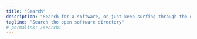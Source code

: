 ```yaml
---
title: "Search"
description: "Search for a software, or just keep surfing through the open software directory"
tagline: "Search the open software directory"
# permalink: /search/
---
```


